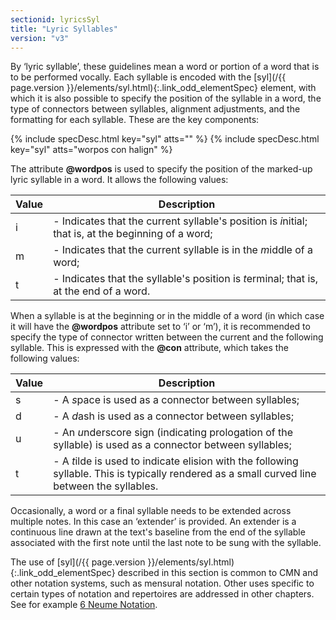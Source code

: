 ```yaml
---
sectionid: lyricsSyl
title: "Lyric Syllables"
version: "v3"
---
```




By ‘lyric syllable’, these guidelines mean a word or portion of a word
that is to be performed vocally. Each syllable is encoded with the [syl](/{{ page.version }}/elements/syl.html){:.link_odd_elementSpec}
element, with which it is also possible to specify the position of the syllable in
a word, the
type of connectors between syllables, alignment adjustments, and the formatting for
each
syllable. These are the key components:



{% include specDesc.html key="syl" atts="" %}
{% include specDesc.html key="syl" atts="worpos con halign" %}




The attribute **@wordpos** is used to specify the position of the marked-up lyric
syllable in a word. It allows the following values:

<table class="table table-striped table-hover">
   <thead>
      <tr>
         <th>Value</th>
         <th>Description</th>
      </tr>
   </thead>
   <tbody>
      <tr>
         <td>i</td>
         <td> - Indicates that the current syllable's position is 
            <em class="mentioned">i</em>nitial; that is, at
            the beginning of a word;
         </td>
      </tr>
      <tr>
         <td>m</td>
         <td> - Indicates that the current syllable is in the 
            <em class="mentioned">m</em>iddle of a word;
         </td>
      </tr>
      <tr>
         <td>t</td>
         <td> - Indicates that the syllable's position is 
            <em class="mentioned">t</em>erminal; that is, at the end
            of a word.
         </td>
      </tr>
   </tbody>
</table>

When a syllable is at the beginning or in the middle of a word (in which case it will
have
the **@wordpos** attribute set to ‘i’ or ‘m’), it
is recommended to specify the type of connector written between the current and the
following
syllable. This is expressed with the **@con** attribute, which takes the following
values:


<table class="table table-striped table-hover">
   <thead>
      <tr>
         <th>Value</th>
         <th>Description</th>
      </tr>
   </thead>
   <tbody>
      <tr>
         <td>s</td>
         <td> - A 
            <em class="mentioned">s</em>pace is used as a connector between syllables;
         </td>
      </tr>
      <tr>
         <td>d</td>
         <td> - A 
            <em class="mentioned">d</em>ash is used as a connector between syllables;
         </td>
      </tr>
      <tr>
         <td>u</td>
         <td> - An 
            <em class="mentioned">u</em>nderscore sign (indicating prologation of the syllable) is used as a
            connector between syllables;
         </td>
      </tr>
      <tr>
         <td>t</td>
         <td> - A 
            <em class="mentioned">t</em>ilde is used to indicate elision with the following syllable. This is
            typically rendered as a small curved line between the syllables.
         </td>
      </tr>
   </tbody>
</table>

Occasionally, a word or a final syllable needs to be extended across multiple notes.
In this
case an ‘extender’ is provided. An extender is a continuous line drawn at
the text's baseline from the end of the syllable associated with the first note until
the last
note to be sung with the syllable.


The use of [syl](/{{ page.version }}/elements/syl.html){:.link_odd_elementSpec} described in this section is common to CMN and other
notation systems, such as mensural notation. Other uses specific to certain types
of notation
and repertoires are addressed in other chapters. See for example 
<a class="link_ptr" title="Neume Notation" href="/{{ page.version }}/guidelines/neumes.html">6 Neume Notation</a>.

